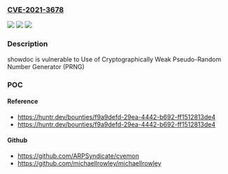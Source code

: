 ### [CVE-2021-3678](https://cve.mitre.org/cgi-bin/cvename.cgi?name=CVE-2021-3678)
![](https://img.shields.io/static/v1?label=Product&message=star7th%2Fshowdoc&color=blue)
![](https://img.shields.io/static/v1?label=Version&message=%3C%3D%202.9.7%20&color=brighgreen)
![](https://img.shields.io/static/v1?label=Vulnerability&message=CWE-338%20Use%20of%20Cryptographically%20Weak%20Pseudo-Random%20Number%20Generator%20(PRNG)&color=brighgreen)

### Description

showdoc is vulnerable to Use of Cryptographically Weak Pseudo-Random Number Generator (PRNG)

### POC

#### Reference
- https://huntr.dev/bounties/f9a9defd-29ea-4442-b692-ff1512813de4
- https://huntr.dev/bounties/f9a9defd-29ea-4442-b692-ff1512813de4

#### Github
- https://github.com/ARPSyndicate/cvemon
- https://github.com/michaellrowley/michaellrowley

